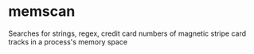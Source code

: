 # memscan
Searches for strings, regex, credit card numbers of magnetic stripe card tracks in a process's memory space
